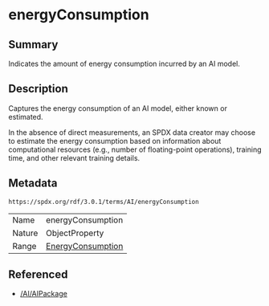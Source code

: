 <!-- Automatically generated by spec-parser v2.5.0 on 2024-08-10T18:46:28.607668+00:00 -->
<!-- SPDX-License-Identifier: Community-Spec-1.0 -->

# energyConsumption

## Summary

Indicates the amount of energy consumption incurred by an AI model.


## Description

Captures the energy consumption of an AI model, either known or estimated.

In the absence of direct measurements, an SPDX data creator may choose to
estimate the energy consumption based on information about computational
resources (e.g., number of floating-point operations), training time, and other
relevant training details.


## Metadata

`https://spdx.org/rdf/3.0.1/terms/AI/energyConsumption`


| | |
|---|---|
| Name | energyConsumption |
| Nature | ObjectProperty |
| Range | [EnergyConsumption](../Classes/EnergyConsumption.md) |




## Referenced

- [/AI/AIPackage](../../AI/Classes/AIPackage.md)


